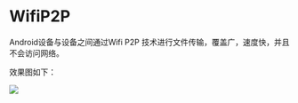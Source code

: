 # WifiP2P
Android设备与设备之间通过Wifi P2P 技术进行文件传输，覆盖广，速度快，并且不会访问网络。<br/>

效果图如下：

![](https://github.com/yoonerloop/WifiP2P/tree/master/picture/send.gif)

